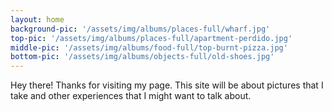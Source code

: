```yaml
---
layout: home
background-pic: '/assets/img/albums/places-full/wharf.jpg'
top-pic: '/assets/img/albums/places-full/apartment-perdido.jpg'
middle-pic: '/assets/img/albums/food-full/top-burnt-pizza.jpg'
bottom-pic: '/assets/img/albums/objects-full/old-shoes.jpg'
---
```


Hey there! Thanks for visiting my page.  This site will be about pictures that I take and other experiences that I might want to talk about.
